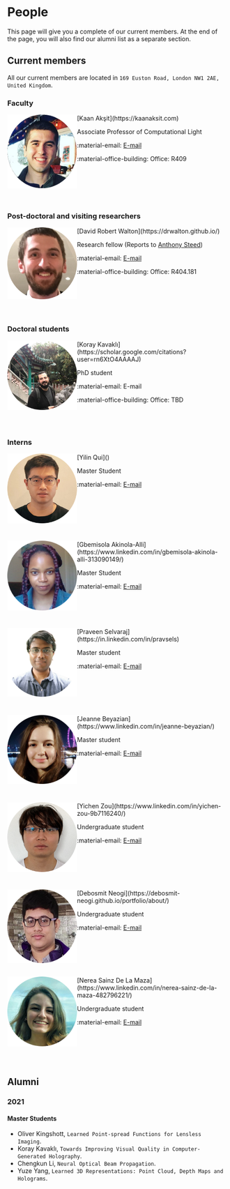 # People
This page will give you a complete of our current members.
At the end of the page, you will also find our alumni list as a separate section.

## Current members
All our current members are located in `169 Euston Road, London NW1 2AE, United Kingdom`.

### Faculty


<div style="float: left; height:200px;" class="boxed">
<img align="left" src="../people/kaan_aksit.png" width="160" alt/>
</div>
[Kaan Akşit](https://kaanaksit.com)

Associate Professor of Computational Light

:material-email: [E-mail](mailto:k.aksit@ucl.ac.uk)

:material-office-building: Office: R409
<br clear="left"/>


### Post-doctoral and visiting researchers
<div style="float: left; height:200px;" class="boxed">
<img align='left' src="../people/david_walton.png" width="160" alt/>
</div>
[David Robert Walton](https://drwalton.github.io/)

Research fellow
(Reports to [Anthony Steed](https://wp.cs.ucl.ac.uk/anthonysteed/))

:material-email: [E-mail](mailto:david.walton.13@ucl.ac.uk)

:material-office-building: Office: R404.181
<br clear="left"/>


### Doctoral students
<div style="float: left; height:200px;" class="boxed">
<img align='left' src="../people/koray_kavakli.png" width="160" alt/>
</div>
[Koray Kavaklı](https://scholar.google.com/citations?user=rn6XtO4AAAAJ)

PhD student

:material-email: E-mail

:material-office-building: Office: TBD
<br clear="left"/>


### Interns

<div style="float: left; height:200px;" class="boxed">
<img align='left' src="../people/yilin_qu.png" width="160" alt/>
</div>
[Yilin Qui]()

Master Student

:material-email: [E-mail](mailto:yilin.qu.21@ucl.ac.uk)

<br clear="left"/>


<div style="float: left; height:200px;" class="boxed">
<img align='left' src="../people/gbemisola_akinola_alli.png" width="160" alt/>
</div>
[Gbemisola Akinola-Alli](https://www.linkedin.com/in/gbemisola-akinola-alli-313090149/)

Master Student

:material-email: [E-mail](mailto:xxxxxx.akinola-alli.21@ucl.ac.uk)

<br clear="left"/>


<div style="float: left; height:200px;" class="boxed">
<img align='left' src="../people/praveen_selvaraj.png" width="160" alt/>
</div>
[Praveen Selvaraj](https://in.linkedin.com/in/pravsels)

Master student

:material-email: [E-mail](mailto:praveen.selvaraj.21@ucl.ac.uk)

<br clear="left"/>


<div style="float: left; height:200px;" class="boxed">
<img align='left' src="../people/jeanne_beyazian.png" width="160" alt/>
</div>
[Jeanne Beyazian](https://www.linkedin.com/in/jeanne-beyazian/)

Master student

:material-email: [E-mail](mailto:jeanne.beyazian.21@ucl.ac.uk)

<br clear="left"/>


<div style="float: left; height:200px;" class="boxed">
<img align='left' src="../people/yichen_zou.png" width="160" alt/>
</div>
[Yichen Zou](https://www.linkedin.com/in/yichen-zou-9b7116240/)

Undergraduate student

:material-email: [E-mail](mailto:18yz293@queensu.ca)

<br clear="left"/>


<div style="float: left; height:200px;" class="boxed">
<img align='left' src="../people/debosmit_neogi.png" width="160" alt/>
</div>
[Debosmit Neogi](https://debosmit-neogi.github.io/portfolio/about/)

Undergraduate student

:material-email: [E-mail](mailto:debosmit.cse@gmail.com)

<br clear="left"/>


<div style="float: left; height:200px;" class="boxed">
<img align='left' src="../people/nerea_sainz_de_la_maza_melon.png" width="160" alt/>
</div>
[Nerea Sainz De La Maza](https://www.linkedin.com/in/nerea-sainz-de-la-maza-482796221/)

Undergraduate student

:material-email: [E-mail](mailto:nerea.melon.21@ucl.ac.uk)

<br clear="left"/>

## Alumni

### 2021

#### Master Students
- Oliver Kingshott, `Learned Point-spread Functions for Lensless Imaging`.
- Koray Kavaklı, `Towards Improving Visual Quality in Computer-Generated Holography`.
- Chengkun Li, `Neural Optical Beam Propagation`.
- Yuze Yang, `Learned 3D Representations: Point Cloud, Depth Maps and Holograms`.

